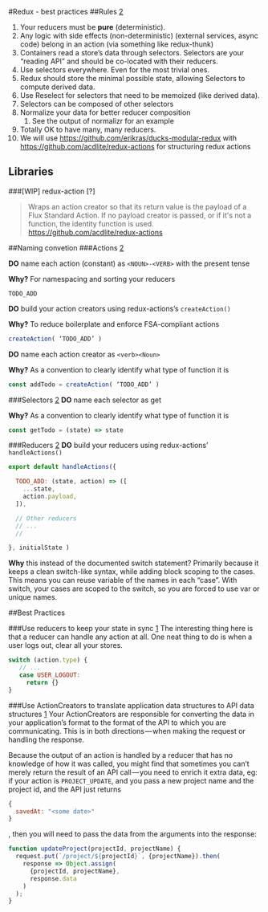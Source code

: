 #Redux - best practices
##Rules [2]
1. Your reducers must be **pure** (deterministic).
2. Any logic with side effects (non-deterministic) (external services, async code) belong in an action (via something like redux-thunk)
4. Containers read a store’s data through selectors. Selectors are your “reading API” and should be co-located with their reducers.
6. Use selectors everywhere. Even for the most trivial ones.
7. Redux should store the minimal possible state, allowing Selectors to compute derived data.
8. Use Reselect for selectors that need to be memoized (like derived data).
9. Selectors can be composed of other selectors
10. Normalize your data for better reducer composition
    1. See the output of normalizr for an example
11. Totally OK to have many, many reducers.
12. We will use 
https://github.com/erikras/ducks-modular-redux with https://github.com/acdlite/redux-actions
for structuring redux actions

## Libraries
###[WIP] redux-action [?]
> Wraps an action creator so that its return value is the payload of a Flux Standard Action. If no payload creator is passed, or if it's not a function, the identity function is used.
https://github.com/acdlite/redux-actions



##Naming convetion
###Actions [2]

**DO** name each action (constant) as `<NOUN>-<VERB>` with the present tense

**Why?** For namespacing and sorting your reducers

```
TODO_ADD
```

**DO** build your action creators using redux-actions’s `createAction()`

**Why?** To reduce boilerplate and enforce FSA-compliant actions

```javascript
createAction( ‘TODO_ADD’ )
```

**DO** name each action creator as `<verb><Noun>`

**Why?** As a convention to clearly identify what type of function it is

```javascript
const addTodo = createAction( ‘TODO_ADD’ )
```

###Selectors [2]
**DO** name each selector as get<Noun>

**Why?** As a convention to clearly identify what type of function it is

```javascript
const getTodo = (state) => state
```

###Reducers [2]
**DO** build your reducers using redux-actions’ `handleActions()`
```javascript
export default handleActions({

  TODO_ADD: (state, action) => ([
    ...state,
    action.payload,
  ]),

  // Other reducers
  // ...
  //

}, initialState )
```
**Why** this instead of the documented switch statement? Primarily because it keeps a clean switch-like syntax, while adding block scoping to the cases. This means you can reuse variable of the names in each “case”. With switch, your cases are scoped to the switch, so you are forced to use var or unique names.

##Best Practices

###Use reducers to keep your state in sync [1]
The interesting thing here is that a reducer can handle any action at all. One neat thing to do is when a user logs out, clear all your stores.
```javascript
switch (action.type) {
   // ...
   case USER_LOGOUT: 
     return {}
}
````

###Use ActionCreators to translate application data structures to API data structures [1]
Your ActionCreators are responsible for converting the data in your application’s format to the format of the API to which you are communicating. This is in both directions — when making the request or handling the response.

Because the output of an action is handled by a reducer that has no knowledge of how it was called, you might find that sometimes you can’t merely return the result of an API call — you need to enrich it extra data, eg: if your action is `PROJECT_UPDATE`, and you pass a new project name and the project id, and the API just returns 
```javascript
{
  savedAt: "<some date>"
}
```
, then you will need to pass the data from the arguments into the response:
```javascript
function updateProject(projectId, projectName) {
  request.put(`/project/${projectId}`, {projectName}).then(
    response => Object.assign(
      {projectId, projectName}, 
      response.data
    )
  );
}
```



[1]: https://medium.com/@tkssharma/react-redux-best-practices-write-production-apps-7c3639e3c447#.ytgt7dszs
[2]: https://medium.com/@kylpo/redux-best-practices-eef55a20cc72#.1isrqgmze
